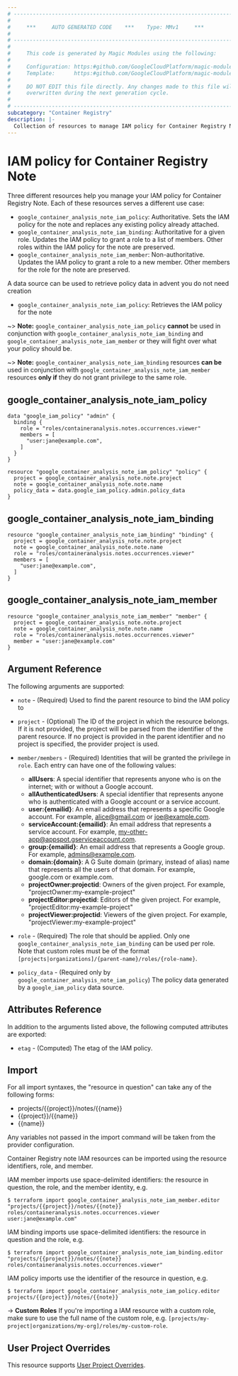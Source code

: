 ```yaml
---
# ----------------------------------------------------------------------------
#
#     ***     AUTO GENERATED CODE    ***    Type: MMv1     ***
#
# ----------------------------------------------------------------------------
#
#     This code is generated by Magic Modules using the following:
#
#     Configuration: https:#github.com/GoogleCloudPlatform/magic-modules/tree/main/mmv1/products/containeranalysis/Note.yaml
#     Template:      https:#github.com/GoogleCloudPlatform/magic-modules/tree/main/mmv1/templates/terraform/resource_iam.html.markdown.tmpl
#
#     DO NOT EDIT this file directly. Any changes made to this file will be
#     overwritten during the next generation cycle.
#
# ----------------------------------------------------------------------------
subcategory: "Container Registry"
description: |-
  Collection of resources to manage IAM policy for Container Registry Note
---
```


# IAM policy for Container Registry Note

Three different resources help you manage your IAM policy for Container Registry Note. Each of these resources serves a different use case:

* `google_container_analysis_note_iam_policy`: Authoritative. Sets the IAM policy for the note and replaces any existing policy already attached.
* `google_container_analysis_note_iam_binding`: Authoritative for a given role. Updates the IAM policy to grant a role to a list of members. Other roles within the IAM policy for the note are preserved.
* `google_container_analysis_note_iam_member`: Non-authoritative. Updates the IAM policy to grant a role to a new member. Other members for the role for the note are preserved.

A data source can be used to retrieve policy data in advent you do not need creation

* `google_container_analysis_note_iam_policy`: Retrieves the IAM policy for the note

~> **Note:** `google_container_analysis_note_iam_policy` **cannot** be used in conjunction with `google_container_analysis_note_iam_binding` and `google_container_analysis_note_iam_member` or they will fight over what your policy should be.

~> **Note:** `google_container_analysis_note_iam_binding` resources **can be** used in conjunction with `google_container_analysis_note_iam_member` resources **only if** they do not grant privilege to the same role.



## google_container_analysis_note_iam_policy

```hcl
data "google_iam_policy" "admin" {
  binding {
    role = "roles/containeranalysis.notes.occurrences.viewer"
    members = [
      "user:jane@example.com",
    ]
  }
}

resource "google_container_analysis_note_iam_policy" "policy" {
  project = google_container_analysis_note.note.project
  note = google_container_analysis_note.note.name
  policy_data = data.google_iam_policy.admin.policy_data
}
```

## google_container_analysis_note_iam_binding

```hcl
resource "google_container_analysis_note_iam_binding" "binding" {
  project = google_container_analysis_note.note.project
  note = google_container_analysis_note.note.name
  role = "roles/containeranalysis.notes.occurrences.viewer"
  members = [
    "user:jane@example.com",
  ]
}
```

## google_container_analysis_note_iam_member

```hcl
resource "google_container_analysis_note_iam_member" "member" {
  project = google_container_analysis_note.note.project
  note = google_container_analysis_note.note.name
  role = "roles/containeranalysis.notes.occurrences.viewer"
  member = "user:jane@example.com"
}
```


## Argument Reference

The following arguments are supported:

* `note` - (Required) Used to find the parent resource to bind the IAM policy to

* `project` - (Optional) The ID of the project in which the resource belongs.
    If it is not provided, the project will be parsed from the identifier of the parent resource. If no project is provided in the parent identifier and no project is specified, the provider project is used.

* `member/members` - (Required) Identities that will be granted the privilege in `role`.
  Each entry can have one of the following values:
  * **allUsers**: A special identifier that represents anyone who is on the internet; with or without a Google account.
  * **allAuthenticatedUsers**: A special identifier that represents anyone who is authenticated with a Google account or a service account.
  * **user:{emailid}**: An email address that represents a specific Google account. For example, alice@gmail.com or joe@example.com.
  * **serviceAccount:{emailid}**: An email address that represents a service account. For example, my-other-app@appspot.gserviceaccount.com.
  * **group:{emailid}**: An email address that represents a Google group. For example, admins@example.com.
  * **domain:{domain}**: A G Suite domain (primary, instead of alias) name that represents all the users of that domain. For example, google.com or example.com.
  * **projectOwner:projectid**: Owners of the given project. For example, "projectOwner:my-example-project"
  * **projectEditor:projectid**: Editors of the given project. For example, "projectEditor:my-example-project"
  * **projectViewer:projectid**: Viewers of the given project. For example, "projectViewer:my-example-project"

* `role` - (Required) The role that should be applied. Only one
    `google_container_analysis_note_iam_binding` can be used per role. Note that custom roles must be of the format
    `[projects|organizations]/{parent-name}/roles/{role-name}`.

* `policy_data` - (Required only by `google_container_analysis_note_iam_policy`) The policy data generated by
  a `google_iam_policy` data source.

## Attributes Reference

In addition to the arguments listed above, the following computed attributes are
exported:

* `etag` - (Computed) The etag of the IAM policy.

## Import

For all import syntaxes, the "resource in question" can take any of the following forms:

* projects/{{project}}/notes/{{name}}
* {{project}}/{{name}}
* {{name}}

Any variables not passed in the import command will be taken from the provider configuration.

Container Registry note IAM resources can be imported using the resource identifiers, role, and member.

IAM member imports use space-delimited identifiers: the resource in question, the role, and the member identity, e.g.
```
$ terraform import google_container_analysis_note_iam_member.editor "projects/{{project}}/notes/{{note}} roles/containeranalysis.notes.occurrences.viewer user:jane@example.com"
```

IAM binding imports use space-delimited identifiers: the resource in question and the role, e.g.
```
$ terraform import google_container_analysis_note_iam_binding.editor "projects/{{project}}/notes/{{note}} roles/containeranalysis.notes.occurrences.viewer"
```

IAM policy imports use the identifier of the resource in question, e.g.
```
$ terraform import google_container_analysis_note_iam_policy.editor projects/{{project}}/notes/{{note}}
```

-> **Custom Roles** If you're importing a IAM resource with a custom role, make sure to use the
 full name of the custom role, e.g. `[projects/my-project|organizations/my-org]/roles/my-custom-role`.

## User Project Overrides

This resource supports [User Project Overrides](https://registry.terraform.io/providers/hashicorp/google/latest/docs/guides/provider_reference#user_project_override).
